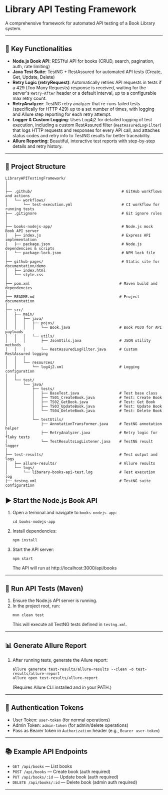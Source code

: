 # Library API Testing Framework

A comprehensive framework for automated API testing of a Book Library system.

---

## 🚀 Key Functionalities

- **Node.js Book API**: RESTful API for books (CRUD, search, pagination, auth, rate limiting)
- **Java Test Suite**: TestNG + RestAssured for automated API tests (Create, Get, Update, Delete)
- **Retry Logic (retryRequest)**: Automatically retries API requests in tests if a 429 (Too Many Requests) response is received, waiting for the server's `Retry-After` header or a default interval, up to a configurable max retry count.
- **RetryAnalyzer**: TestNG retry analyzer that re-runs failed tests (specifically for HTTP 429) up to a set number of times, with logging and Allure step reporting for each retry attempt.
- **Logger & Custom Logging**: Uses Log4j2 for detailed logging of test execution, including a custom RestAssured filter (`RestAssuredLogFilter`) that logs HTTP requests and responses for every API call, and attaches status codes and retry info to TestNG results for better traceability.
- **Allure Reporting**: Beautiful, interactive test reports with step-by-step details and retry history.

---

## 📁 Project Structure


```
LibraryAPITestingFramework/
│
│
├── .github/                                        # GitHub workflows and actions
│   └── workflows/
│       └── test-execution.yml                      # CI workflow for running tests
├── .gitignore                                      # Git ignore rules
│
│
├── books-nodejs-app/                               # Node.js mock Book API server
│   ├── index.js                                    # Express API implementation
│   ├── package.json                                # Node.js dependencies & scripts
│   └── package-lock.json                           # NPM lock file
│
├── github-pages/                                   # Static site for documentation/demo
│   ├── index.html
│   └── style.css
│
├── pom.xml                                        # Maven build and dependencies
│
├── README.md                                      # Project documentation
│
├── src/
│   ├── main/
│   │   ├── java/
│   │   │   ├── pojos/
│   │   │   │   └── Book.java                      # Book POJO for API payloads
│   │   │   └── utils/
│   │   │       ├── JsonUtils.java                 # JSON utility methods
│   │   │       └── RestAssuredLogFilter.java      # Custom RestAssured logging
│   │   │
│   │   └── resources/
│   │       └── log4j2.xml                         # Logging configuration
│   │   
│   └── test/
│       └── java/
│           ├── tests/
│           │   ├── BaseTest.java                  # Test base class
│           │   ├── TS01_CreateBook.java           # Test: Create Book
│           │   ├── TS02_GetBook.java              # Test: Get Book
│           │   ├── TS03_UpdateBook.java           # Test: Update Book
│           │   └── TS04_DeleteBook.java           # Test: Delete Book
│           │
│           └── testUtils/
│               ├── AnnotationTransformer.java     # TestNG annotation helper
│               ├── RetryAnalyzer.java             # Retry logic for flaky tests
│               └── TestResultsLogListener.java    # TestNG result logger
│ 
├── test-results/                                  # Test output and logs
│   ├── allure-results/                            # Allure results
│   └── logs/
│       └── libarary-books-api-test.log            # Test execution log
├── testng.xml                                     # TestNG suite configuration
```

## ▶️ Start the Node.js Book API

1. Open a terminal and navigate to `books-nodejs-app`:
   ```
   cd books-nodejs-app
   ```
2. Install dependencies:
   ```
   npm install
   ```
3. Start the API server:
   ```
   npm start
   ```
   The API will run at http://localhost:3000/api/books

---

## 🧪 Run API Tests (Maven)

1. Ensure the Node.js API server is running.
2. In the project root, run:
   ```
   mvn clean test
   ```
   This will execute all TestNG tests defined in `testng.xml`.

---

## 📊 Generate Allure Report

1. After running tests, generate the Allure report:
   ```
   allure generate test-results/allure-results --clean -o test-results/allure-report
   allure open test-results/allure-report
   ```
   (Requires Allure CLI installed and in your PATH.)

---

## 🔑 Authentication Tokens

- User Token: `user-token` (for normal operations)
- Admin Token: `admin-token` (for admin/delete operations)
- Pass as Bearer token in `Authorization` header (e.g., `Bearer user-token`)

---

## 📚 Example API Endpoints

- `GET /api/books` — List books
- `POST /api/books` — Create book (auth required)
- `PUT /api/books/:id` — Update book (auth required)
- `DELETE /api/books/:id` — Delete book (admin auth required)

---
